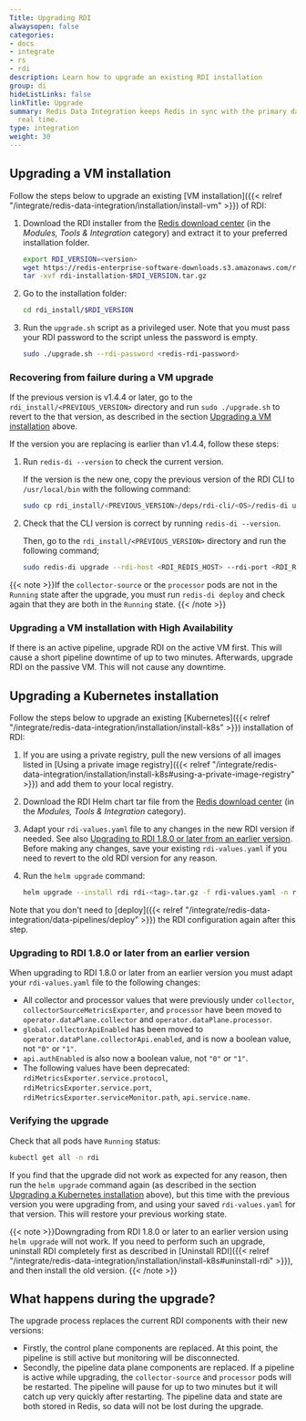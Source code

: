 ```yaml
---
Title: Upgrading RDI
alwaysopen: false
categories:
- docs
- integrate
- rs
- rdi
description: Learn how to upgrade an existing RDI installation
group: di
hideListLinks: false
linkTitle: Upgrade
summary: Redis Data Integration keeps Redis in sync with the primary database in near
  real time.
type: integration
weight: 30
---
```


## Upgrading a VM installation

Follow the steps below to upgrade an existing
[VM installation]({{< relref "/integrate/redis-data-integration/installation/install-vm" >}})
of RDI:

1.  Download the RDI installer from the [Redis download center](https://redis.io/downloads/)
    (in the *Modules, Tools & Integration* category) and extract it to your
    preferred installation folder.

    ```bash
    export RDI_VERSION=<version>
    wget https://redis-enterprise-software-downloads.s3.amazonaws.com/redis-di/rdi-installation-$RDI_VERSION.tar.gz
    tar -xvf rdi-installation-$RDI_VERSION.tar.gz
    ```

1.  Go to the installation folder:

    ```bash
    cd rdi_install/$RDI_VERSION
    ```

1.  Run the `upgrade.sh` script as a privileged user. Note that you must pass
    your RDI password to the script unless the password is empty.

    ```bash
    sudo ./upgrade.sh --rdi-password <redis-rdi-password>
    ```

### Recovering from failure during a VM upgrade

If the previous version is v1.4.4 or later, go to the `rdi_install/<PREVIOUS_VERSION>`
directory and run `sudo ./upgrade.sh` to revert to the that version, as described in the section
[Upgrading a VM installation](#upgrading-a-vm-installation) above.

If the version you are replacing is earlier than v1.4.4, follow these steps:

1.  Run `redis-di --version` to check the current version.

    If the version is the new one, copy the previous version
    of the RDI CLI to `/usr/local/bin` with the following command:
    
    ```bash
    sudo cp rdi_install/<PREVIOUS_VERSION>/deps/rdi-cli/<OS>/redis-di usr/local/bin
    ```

1.  Check that the CLI version is correct by running `redis-di --version`.

    Then, go to the `rdi_install/<PREVIOUS_VERSION>` directory and run the
    following command;

    ```bash
    sudo redis-di upgrade --rdi-host <RDI_REDIS_HOST> --rdi-port <RDI_REDIS_PORT>
    ```

{{< note >}}If the `collector-source` or the `processor` pods are not in the `Running` state after
the upgrade, you must run `redis-di deploy` and check again that they are both in the
`Running` state.
{{< /note >}}

### Upgrading a VM installation with High Availability

If there is an active pipeline, upgrade RDI on the active VM first. 
This will cause a short pipeline downtime of up to two minutes. 
Afterwards, upgrade RDI on the passive VM. This will not cause any downtime.

## Upgrading a Kubernetes installation

Follow the steps below to upgrade an existing
[Kubernetes]({{< relref "/integrate/redis-data-integration/installation/install-k8s" >}})
installation of RDI:

1.  If you are using a private registry, pull the new versions of all images listed in 
    [Using a private image registry]({{< relref "/integrate/redis-data-integration/installation/install-k8s#using-a-private-image-registry" >}})
    and add them to your local registry.

1.  Download the RDI Helm chart tar file from the [Redis download center](https://redis.io/downloads/)
    (in the *Modules, Tools & Integration* category).

1.  Adapt your `rdi-values.yaml` file to any changes in the new RDI version if needed.
    See also [Upgrading to RDI 1.8.0 or later from an earlier version](#upgrading-to-rdi-180-or-later-from-an-earlier-version). 
    Before making any changes, save your existing `rdi-values.yaml` if you need to revert 
    to the old RDI version for any reason.

1.  Run the `helm upgrade` command:
    
    ```bash
    helm upgrade --install rdi rdi-<tag>.tar.gz -f rdi-values.yaml -n rdi
    ```

Note that you don't need to
[deploy]({{< relref "/integrate/redis-data-integration/data-pipelines/deploy" >}})
the RDI configuration again after this step.

### Upgrading to RDI 1.8.0 or later from an earlier version

When upgrading to RDI 1.8.0 or later from an earlier version 
you must adapt your `rdi-values.yaml` file to the following changes:

-   All collector and processor values that were previously under `collector`, 
    `collectorSourceMetricsExporter`, and `processor` have been moved to 
    `operator.dataPlane.collector` and `operator.dataPlane.processor`.
-   `global.collectorApiEnabled` has been moved to `operator.dataPlane.collectorApi.enabled`, 
    and is now a boolean value, not `"0"` or `"1"`.
-   `api.authEnabled` is also now a boolean value, not `"0"` or `"1"`.
-   The following values have been deprecated: `rdiMetricsExporter.service.protocol`, 
    `rdiMetricsExporter.service.port`, `rdiMetricsExporter.serviceMonitor.path`, 
    `api.service.name`.

### Verifying the upgrade

Check that all pods have `Running` status:

```bash
kubectl get all -n rdi
```

If you find that the upgrade did not work as expected for any reason, 
then run the `helm upgrade` command again (as described in the section
[Upgrading a Kubernetes installation](#upgrading-a-kubernetes-installation) above),
but this time with the previous version you were upgrading from, and using
your saved `rdi-values.yaml` for that version. This will restore your previous working state.

{{< note >}}Downgrading from RDI 1.8.0 or later to an earlier version using `helm upgrade`
will not work. If you need to perform such an upgrade, uninstall RDI completely first as
described in [Uninstall RDI]({{< relref "/integrate/redis-data-integration/installation/install-k8s#uninstall-rdi" >}}),
and then install the old version.
{{< /note >}}

## What happens during the upgrade?

The upgrade process replaces the current RDI components with their new versions:

-   Firstly, the control plane components are replaced. At this point, the pipeline
    is still active but monitoring will be disconnected.
-   Secondly, the pipeline data plane components are replaced.
    If a pipeline is active while upgrading, the `collector-source` and `processor`
    pods will be restarted. The pipeline will pause for up to two minutes but it 
    will catch up very quickly after restarting. 
    The pipeline data and state are both stored in Redis, so data will not
    be lost during the upgrade.
